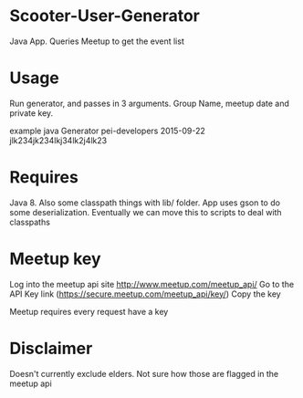 # Scooter-User-Generator
Java App. Queries Meetup to get the event list

# Usage
Run generator, and passes in 3 arguments. Group Name, meetup date and private key.

example 
java Generator pei-developers 2015-09-22 jlk234jk234lkj34lk2j4lk23

# Requires
Java 8. 
Also some classpath things with lib/ folder. App uses gson to do some deserialization. Eventually we 
can move this to scripts to deal with classpaths 

# Meetup key
Log into the meetup api site
http://www.meetup.com/meetup_api/
Go to the API Key link (https://secure.meetup.com/meetup_api/key/)
Copy the key

Meetup requires every request have a key

# Disclaimer
Doesn't currently exclude elders. Not sure how those are flagged in the meetup api
